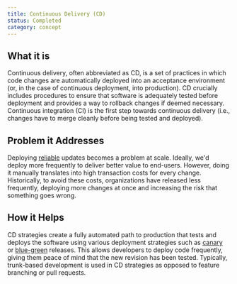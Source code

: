 ```yaml
---
title: Continuous Delivery (CD)
status: Completed
category: concept
---
```


## What it is
Continuous delivery, often abbreviated as  CD, is a set of practices in which code changes are automatically deployed into an acceptance environment (or, in the case of continuous deployment, into production). CD crucially includes procedures to ensure that software is adequately tested before deployment and provides a way to rollback changes if deemed necessary. Continuous integration (CI) is the first step towards continuous delivery (i.e., changes have to merge cleanly before being tested and deployed).

## Problem it Addresses
Deploying [reliable](/reliability/) updates becomes a problem at scale. Ideally, we'd deploy more frequently to deliver better value to end-users. However, doing it manually translates into high transaction costs for every change. Historically, to avoid these costs, organizations have released less frequently, deploying more changes at once and increasing the risk that something goes wrong.

## How it Helps
CD strategies create a fully automated path to production that tests and deploys the software using various deployment strategies such as [canary](/canary_deployment/) or [blue-green](/blue_green_deployment/) releases. This allows developers to deploy code frequently,  giving them peace of mind that the new revision has been tested. Typically, trunk-based development is used in CD strategies as opposed to feature branching or pull requests.


